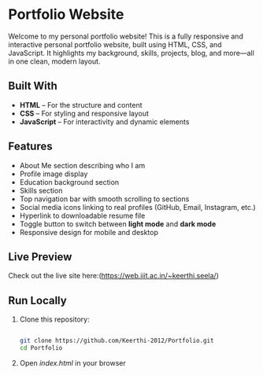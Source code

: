 # Portfolio Website

Welcome to my personal portfolio website! This is a fully responsive and interactive personal portfolio website, built using HTML, CSS, and JavaScript. It highlights my background, skills, projects, blog, and more—all in one clean, modern layout.


##  Built With

- **HTML** – For the structure and content
- **CSS** – For styling and responsive layout
- **JavaScript** – For interactivity and dynamic elements

## Features

- About Me section describing who I am  
- Profile image display  
- Education background section
- Skills section  
- Top navigation bar with smooth scrolling to sections
- Social media icons linking to real profiles (GitHub, Email, Instagram, etc.)
- Hyperlink to downloadable resume file
- Toggle button to switch between **light mode** and **dark mode**
- Responsive design for mobile and desktop  

## Live Preview

Check out the live site here:(https://web.iiit.ac.in/~keerthi.seela/)

## Run Locally

1. Clone this repository:
   ```bash
   
   git clone https://github.com/Keerthi-2012/Portfolio.git
   cd Portfolio
2. Open *index.html* in your browser 
   


